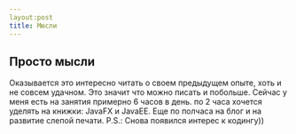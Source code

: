 ```yaml
---
layout:post
title: Мюсли
---
```

## Просто мысли




 Оказывается это интересно читать о своем предыдущем опыте, хоть и не совсем удачном. Это значит что можно писать и побольше. 
  Сейчас у меня есть на занятия примерно 6 часов в день. по 2 часа хочется уделять на книжки: JavaFX и JavaEE. Еще по полчаса на блог и на развитие слепой печати. 
P.S.: Снова появился интерес к кодингу))
